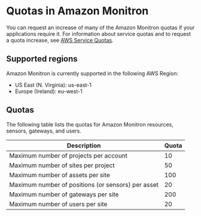 # Quotas in Amazon Monitron<a name="quotas"></a>

You can request an increase of many of the Amazon Monitron quotas if your applications require it\. For information about service quotas and to request a quota increase, see [ AWS Service Quotas](https://docs.aws.amazon.com/general/latest/gr/aws_service_limits.html)\.

## Supported regions<a name="quotas-regions"></a>

Amazon Monitron is currently supported in the following AWS Region:
+ US East \(N\. Virginia\): us\-east\-1
+ Europe \(Ireland\): eu\-west\-1

## Quotas<a name="quotas-overall"></a>

The following table lists the quotas for Amazon Monitron resources, sensors, gateways, and users\.


| Description | Quota | 
| --- | --- | 
| Maximum number of projects per account | 10 | 
| Maximum number of sites per project | 50 | 
| Maximum number of assets per site | 100 | 
| Maximum number of positions \(or sensors\) per asset | 20 | 
| Maximum number of gateways per site | 200 | 
| Maximum number of users per site | 20 | 